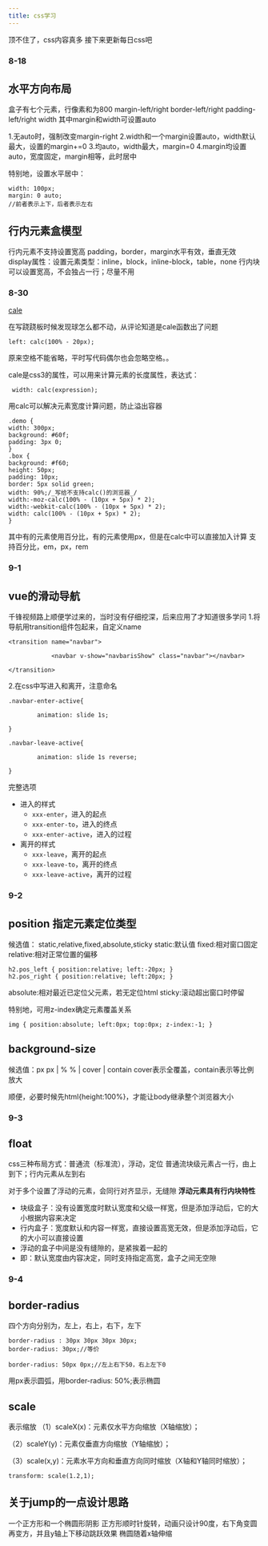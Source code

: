 ```yaml
---
title: css学习
---
```

顶不住了，css内容真多
接下来更新每日css吧
### 8-18 
## 水平方向布局
盒子有七个元素，行像素和为800
margin-left/right
border-left/right
padding-left/right
width
其中margin和width可设置auto

1.无auto时，强制改变margin-right
2.width和一个margin设置auto，width默认最大，设置的margin+=0
3.均auto，width最大，margin=0
4.margin均设置auto，宽度固定，margin相等，此时居中

特别地，设置水平居中：
```
width: 100px;
margin: 0 auto;
//前者表示上下，后者表示左右
```
## 行内元素盒模型
行内元素不支持设置宽高
padding，border，margin水平有效，垂直无效
display属性：设置元素类型：inline，block，inline-block，table，none
行内块可以设置宽高，不会独占一行；尽量不用

### 8-30
[cale](https://www.cnblogs.com/shunk/p/10690757.html)

在写跷跷板时候发现球怎么都不动，从评论知道是cale函数出了问题
```
left: calc(100% - 20px);
```
原来空格不能省略，平时写代码偶尔也会忽略空格。。

cale是css3的属性，可以用来计算元素的长度属性，表达式：
```
 width: calc(expression);

```
用calc可以解决元素宽度计算问题，防止溢出容器
```
.demo {  
width: 300px;  
background: #60f;  
padding: 3px 0;  
}  
.box {  
background: #f60;  
height: 50px;  
padding: 10px;  
border: 5px solid green;  
width: 90%;/_写给不支持calc()的浏览器_/  
width:-moz-calc(100% - (10px + 5px) * 2);  
width:-webkit-calc(100% - (10px + 5px) * 2);  
width: calc(100% - (10px + 5px) * 2);  
}
```
其中有的元素使用百分比，有的元素使用px，但是在calc中可以直接加入计算
支持百分比，em，px，rem

### 9-1
## vue的滑动导航
千锋视频路上顺便学过来的，当时没有仔细挖深，后来应用了才知道很多学问
1.将导航用transition组件包起来，自定义name
```
<transition name="navbar">

            <navbar v-show="navbarisShow" class="navbar"></navbar>

</transition>
```
2.在css中写进入和离开，注意命名
```
.navbar-enter-active{

        animation: slide 1s;

}

.navbar-leave-active{

        animation: slide 1s reverse;

}
```
完整选项
-   进入的样式
    -   `xxx-enter`，进入的起点
    -   `xxx-enter-to`，进入的终点
    -   `xxx-enter-active`，进入的过程
-   离开的样式
    -   `xxx-leave`，离开的起点
    -   `xxx-leave-to`，离开的终点
    -   `xxx-leave-active`，离开的过程

### 9-2
## position 指定元素定位类型
候选值：
static,relative,fixed,absolute,sticky
static:默认值
fixed:相对窗口固定
relative:相对正常位置的偏移
```
h2.pos_left { position:relative; left:-20px; } 
h2.pos_right { position:relative; left:20px; }
```
absolute:相对最近已定位父元素，若无定位html
sticky:滚动超出窗口时停留

特别地，可用z-index确定元素覆盖关系
```
img { position:absolute; left:0px; top:0px; z-index:-1; }
```
## background-size
候选值：px px | % % | cover | contain
cover表示全覆盖，contain表示等比例放大

顺便，必要时候先html{height:100%}，才能让body继承整个浏览器大小

### 9-3
## float
css三种布局方式：普通流（标准流），浮动，定位
普通流块级元素占一行，由上到下；行内元素从左到右

对于多个设置了浮动的元素，会同行对齐显示，无缝隙
<b>浮动元素具有行内块特性</b>
-   块级盒子：没有设置宽度时默认宽度和父级一样宽，但是添加浮动后，它的大小根据内容来决定
-   行内盒子：宽度默认和内容一样宽，直接设置高宽无效，但是添加浮动后，它的大小可以直接设置
-   浮动的盒子中间是没有缝隙的，是紧挨着一起的
-   即：默认宽度由内容决定，同时支持指定高宽，盒子之间无空隙

### 9-4 
## border-radius
四个方向分别为，左上，右上，右下，左下
```
border-radius : 30px 30px 30px 30px;
border-radius: 30px;//等价

border-radius: 50px 0px;//左上右下50，右上左下0
```
用px表示圆弧，用border-radius: 50%;表示椭圆
## scale
表示缩放
（1）scaleX(x)：元素仅水平方向缩放（X轴缩放）；

（2）scaleY(y)：元素仅垂直方向缩放（Y轴缩放）；

（3）scale(x,y)：元素水平方向和垂直方向同时缩放（X轴和Y轴同时缩放）；
```
transform: scale(1.2,1);
```
## 关于jump的一点设计思路
一个正方形和一个椭圆形阴影
正方形顺时针旋转，动画只设计90度，右下角变圆再变方，并且y轴上下移动跳跃效果
椭圆随着x轴伸缩

